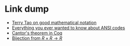 # Link dump


- [Terry Tao on good mathematical notation](https://mathoverflow.net/a/366118)
- [Everything you ever wanted to know about ANSI codes](https://notes.burke.libbey.me/ansi-escape-codes/)
- [Cantor's theorem in Coq](https://cstheory.stackexchange.com/a/40146/54872)
- [Bijection from $R\times R\rightarrow R$](https://math.stackexchange.com/a/183383/724967)